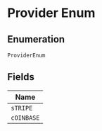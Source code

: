 
# Provider Enum

## Enumeration

`ProviderEnum`

## Fields

| Name |
|  --- |
| `sTRIPE` |
| `cOINBASE` |

